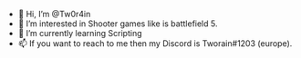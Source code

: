 - 👋 Hi, I’m @Tw0r4in
- 👀 I’m interested in Shooter games like is battlefield 5.
- 🌱 I’m currently learning Scripting
- 📫 If you want to reach to me then my Discord is Tworain#1203 (europe).
